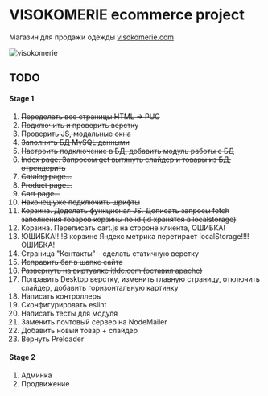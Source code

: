 # VISOKOMERIE ecommerce project

Магазин для продажи одежды [visokomerie.com](https://visokomerie.ru/)

![visokomerie](https://user-images.githubusercontent.com/22370622/173572199-db60551a-badd-48e9-8c48-454f9bd76e64.gif)


## TODO
#### Stage 1         
1. <s>Переделать все страницы HTML -> PUG</s>
2. <s>Подключить и проверить верстку</s>
3. <s>Проверить JS, модальные окна</s>
4. <s>Заполнить БД MySQL данными</s>
5. <s>Настроить подключение в БД, добавить модуль работы с БД</s>
6. <s>Index page. Запросом get вытянуть слайдер и товары из БД, отрендерить</s>
7. <s>Catalog page...</s>
8. <s>Product page...</s>
9. <s>Cart page...</s>
10. <s>Наконец уже подключить шрифты</s>
11. <s>Корзина. Доделать функционал JS. Дописать запросы fetch заполнения товаров корзины по id (id хранятся в localstorage)</s>
12. Корзина. Переписать cart.js на стороне клиента, ОШИБКА!
13. !ОШИБКА!!!!В корзине Яндекс метрика перетирает localStorage!!!!ОШИБКА!
14. <s>Страница "Контакты" - сделать статичную верстку</s>
15. <s>Исправить баг в шапке сайта</s>
16. <s>Развернуть на виртуалке itldc.com (оставил apache)</s>
17. Поправить Desktop верстку, изменить главную страницу, отключить слайдер, добавить горизонтальную картинку 
18. Написать контроллеры
19. Сконфигурировать eslint
20. Написать тесты для модуля
21. Заменить почтовый сервер на NodeMailer
22. Добавить новый товар + слайдер
23. Вернуть Preloader


#### Stage 2 
1. Админка
2. Продвижение
  
